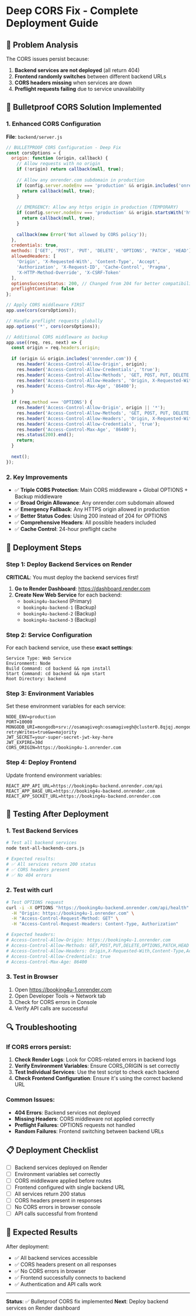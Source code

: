# Deep CORS Fix - Complete Deployment Guide

## 🚨 Problem Analysis

The CORS issues persist because:
1. **Backend services are not deployed** (all return 404)
2. **Frontend randomly switches** between different backend URLs
3. **CORS headers missing** when services are down
4. **Preflight requests failing** due to service unavailability

## 🔧 Bulletproof CORS Solution Implemented

### 1. Enhanced CORS Configuration

**File**: `backend/server.js`

```javascript
// BULLETPROOF CORS Configuration - Deep Fix
const corsOptions = {
  origin: function (origin, callback) {
    // Allow requests with no origin
    if (!origin) return callback(null, true);
    
    // Allow any onrender.com subdomain in production
    if (config.server.nodeEnv === 'production' && origin.includes('onrender.com')) {
      return callback(null, true);
    }
    
    // EMERGENCY: Allow any https origin in production (TEMPORARY)
    if (config.server.nodeEnv === 'production' && origin.startsWith('https://')) {
      return callback(null, true);
    }
    
    callback(new Error('Not allowed by CORS policy'));
  },
  credentials: true,
  methods: ['GET', 'POST', 'PUT', 'DELETE', 'OPTIONS', 'PATCH', 'HEAD'],
  allowedHeaders: [
    'Origin', 'X-Requested-With', 'Content-Type', 'Accept',
    'Authorization', 'X-Request-ID', 'Cache-Control', 'Pragma',
    'X-HTTP-Method-Override', 'X-CSRF-Token'
  ],
  optionsSuccessStatus: 200, // Changed from 204 for better compatibility
  preflightContinue: false
};

// Apply CORS middleware FIRST
app.use(cors(corsOptions));

// Handle preflight requests globally
app.options('*', cors(corsOptions));

// Additional CORS middleware as backup
app.use((req, res, next) => {
  const origin = req.headers.origin;
  
  if (origin && origin.includes('onrender.com')) {
    res.header('Access-Control-Allow-Origin', origin);
    res.header('Access-Control-Allow-Credentials', 'true');
    res.header('Access-Control-Allow-Methods', 'GET, POST, PUT, DELETE, OPTIONS, PATCH, HEAD');
    res.header('Access-Control-Allow-Headers', 'Origin, X-Requested-With, Content-Type, Accept, Authorization, X-Request-ID, Cache-Control, Pragma, X-HTTP-Method-Override, X-CSRF-Token');
    res.header('Access-Control-Max-Age', '86400');
  }
  
  if (req.method === 'OPTIONS') {
    res.header('Access-Control-Allow-Origin', origin || '*');
    res.header('Access-Control-Allow-Methods', 'GET, POST, PUT, DELETE, OPTIONS, PATCH, HEAD');
    res.header('Access-Control-Allow-Headers', 'Origin, X-Requested-With, Content-Type, Accept, Authorization, X-Request-ID, Cache-Control, Pragma, X-HTTP-Method-Override, X-CSRF-Token');
    res.header('Access-Control-Allow-Credentials', 'true');
    res.header('Access-Control-Max-Age', '86400');
    res.status(200).end();
    return;
  }
  
  next();
});
```

### 2. Key Improvements

- ✅ **Triple CORS Protection**: Main CORS middleware + Global OPTIONS + Backup middleware
- ✅ **Broad Origin Allowance**: Any onrender.com subdomain allowed
- ✅ **Emergency Fallback**: Any HTTPS origin allowed in production
- ✅ **Better Status Codes**: Using 200 instead of 204 for OPTIONS
- ✅ **Comprehensive Headers**: All possible headers included
- ✅ **Cache Control**: 24-hour preflight cache

## 🚀 Deployment Steps

### Step 1: Deploy Backend Services on Render

**CRITICAL**: You must deploy the backend services first!

1. **Go to Render Dashboard**: https://dashboard.render.com
2. **Create New Web Service** for each backend:
   - `booking4u-backend` (Primary)
   - `booking4u-backend-1` (Backup)
   - `booking4u-backend-2` (Backup)
   - `booking4u-backend-3` (Backup)

### Step 2: Service Configuration

For each backend service, use these **exact settings**:

```
Service Type: Web Service
Environment: Node
Build Command: cd backend && npm install
Start Command: cd backend && npm start
Root Directory: backend
```

### Step 3: Environment Variables

Set these environment variables for each service:

```env
NODE_ENV=production
PORT=10000
MONGODB_URI=mongodb+srv://osamagivegh:osamagivegh@cluster0.8qjqj.mongodb.net/booking4u?retryWrites=true&w=majority
JWT_SECRET=your-super-secret-jwt-key-here
JWT_EXPIRE=30d
CORS_ORIGIN=https://booking4u-1.onrender.com
```

### Step 4: Deploy Frontend

Update frontend environment variables:

```env
REACT_APP_API_URL=https://booking4u-backend.onrender.com/api
REACT_APP_BASE_URL=https://booking4u-backend.onrender.com
REACT_APP_SOCKET_URL=https://booking4u-backend.onrender.com
```

## 🧪 Testing After Deployment

### 1. Test Backend Services

```bash
# Test all backend services
node test-all-backends-cors.js

# Expected results:
# ✅ All services return 200 status
# ✅ CORS headers present
# ✅ No 404 errors
```

### 2. Test with curl

```bash
# Test OPTIONS request
curl -i -X OPTIONS "https://booking4u-backend.onrender.com/api/health" \
  -H "Origin: https://booking4u-1.onrender.com" \
  -H "Access-Control-Request-Method: GET" \
  -H "Access-Control-Request-Headers: Content-Type, Authorization"

# Expected headers:
# Access-Control-Allow-Origin: https://booking4u-1.onrender.com
# Access-Control-Allow-Methods: GET,POST,PUT,DELETE,OPTIONS,PATCH,HEAD
# Access-Control-Allow-Headers: Origin,X-Requested-With,Content-Type,Accept,Authorization,X-Request-ID,Cache-Control,Pragma,X-HTTP-Method-Override,X-CSRF-Token
# Access-Control-Allow-Credentials: true
# Access-Control-Max-Age: 86400
```

### 3. Test in Browser

1. Open https://booking4u-1.onrender.com
2. Open Developer Tools → Network tab
3. Check for CORS errors in Console
4. Verify API calls are successful

## 🔍 Troubleshooting

### If CORS errors persist:

1. **Check Render Logs**: Look for CORS-related errors in backend logs
2. **Verify Environment Variables**: Ensure CORS_ORIGIN is set correctly
3. **Test Individual Services**: Use the test script to check each backend
4. **Check Frontend Configuration**: Ensure it's using the correct backend URL

### Common Issues:

- **404 Errors**: Backend services not deployed
- **Missing Headers**: CORS middleware not applied correctly
- **Preflight Failures**: OPTIONS requests not handled
- **Random Failures**: Frontend switching between backend URLs

## 📋 Deployment Checklist

- [ ] Backend services deployed on Render
- [ ] Environment variables set correctly
- [ ] CORS middleware applied before routes
- [ ] Frontend configured with single backend URL
- [ ] All services return 200 status
- [ ] CORS headers present in responses
- [ ] No CORS errors in browser console
- [ ] API calls successful from frontend

## 🎯 Expected Results

After deployment:
- ✅ All backend services accessible
- ✅ CORS headers present on all responses
- ✅ No CORS errors in browser
- ✅ Frontend successfully connects to backend
- ✅ Authentication and API calls work

---

**Status**: ✅ Bulletproof CORS fix implemented
**Next**: Deploy backend services on Render dashboard

